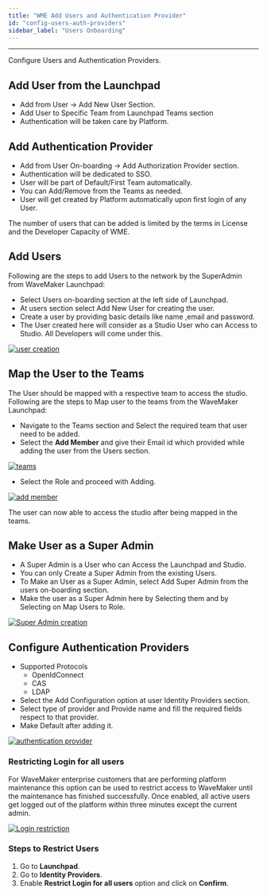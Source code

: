```yaml
---
title: "WME Add Users and Authentication Provider"
id: "config-users-auth-providers"
sidebar_label: "Users Onboarding"
---
```

---

Configure Users and Authentication Providers.

## Add User from the Launchpad

- Add from User -> Add New User Section.
- Add User to Specific Team from Launchpad Teams section
- Authentication will be taken care by Platform.

## Add Authentication Provider

- Add from User On-boarding -> Add Authorization Provider section.
- Authentication will be dedicated to SSO.
- User will be part of Default/First Team automatically.
- You can Add/Remove from the Teams as needed.
- User will get created by Platform automatically upon first login of any User.

The number of users that can be added is limited by the terms in License and the Developer Capacity of WME.

## Add Users

Following are the steps to add Users to the network by the SuperAdmin from WaveMaker Launchpad:

- Select Users on-boarding section at the left side of Launchpad.
- At users section select Add New User for creating the user.
- Create a user by providing basic details like name ,email and password.
- The User created here will consider as a Studio User who can Access to Studio. All Developers will come under this.


[![user creation](/learn/assets/wme-setup/configuring-wme/user-creation.png)](/learn/assets/wme-setup/configuring-wme/user-creation.png)


## Map the User to the Teams

The User should be mapped with a respective team to access the studio. Following are the steps to Map user to the teams from the WaveMaker Launchpad:

- Navigate to the Teams section and Select the required team that user need to be added.
- Select the **Add Member** and give their Email id which provided while adding the user from the  Users section.

 [![teams](/learn/assets/wme-setup/configuring-wme/teams.png)](/learn/assets/wme-setup/configuring-wme/user-creation.png)

- Select the Role and proceed with Adding.

 [![add member](/learn/assets/wme-setup/configuring-wme/add-team-member.png)](/learn/assets/wme-setup/configuring-wme/add-team-member.png)

 The user can now able to access the studio after being mapped in the teams.

## Make User as a Super Admin

- A Super Admin is a User who can Access the Launchpad and Studio.
- You can only Create a Super Admin from the existing Users.
- To Make an User as a Super Admin, select Add Super Admin from the users on-boarding section.
- Make the user as a Super Admin here by Selecting them and by Selecting on Map Users to Role.


[![Super Admin creation](/learn/assets/wme-setup/configuring-wme/super-admin.png)](/learn/assets/wme-setup/configuring-wme/super-admin.png)


## Configure Authentication Providers

- Supported Protocols
  - OpenIdConnect
  - CAS
  - LDAP
- Select the Add Configuration option at user Identity Providers section.
- Select type of provider and Provide name and fill the required fields respect to that provider.
- Make Default after adding it.

[![authentication provider](/learn/assets/wme-setup/configuring-wme/adding-authorization-provider.png)](/learn/assets/wme-setup/configuring-wme/adding-authorization-provider.png)

### Restricting Login for all users

For WaveMaker enterprise customers that are performing platform maintenance this option can be used to restrict access to WaveMaker until the maintenance has finished successfully. Once enabled, all active users get logged out of the platform within three minutes except the current admin.  

[![Login restriction](/learn/assets/wme-setup/configuring-wme/RestrictingLoginAllUsers.png)](/learn/assets/wme-setup/configuring-wme/RestrictingLoginAllUsers.png)

### Steps to Restrict Users

1. Go to **Launchpad**.
2. Go to **Identity Providers**.
3. Enable **Restrict Login for all users** option and click on **Confirm**.

